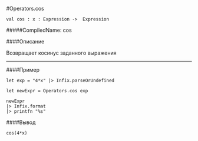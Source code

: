 #Operators.cos

	val cos : x : Expression ->  Expression


#####CompiledName: cos


####Описание

Возвращает косинус заданного выражения
    
----------

####Пример
    
    let exp = "4*x" |> Infix.parseOrUndefined
    
    let newExpr = Operators.cos exp 
    
    newExpr
    |> Infix.format
    |> printfn "%s"

####Вывод

    cos(4*x)

